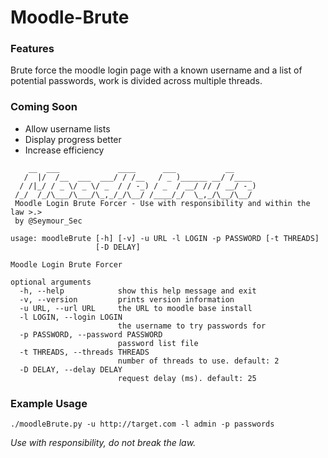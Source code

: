 # Moodle-Brute
### Features
Brute force the moodle login page with a known username and a list of potential passwords, work is divided across multiple threads.

### Coming Soon
  * Allow username lists
  * Display progress better
  * Increase efficiency

```
    __  ___             ____      ___           __
   /  |/  /__  ___  ___/ / /__   / _ )______ __/ /____
  / /|_/ / _ \/ _ \/ _  / / -_) / _  / __/ // / __/ -_)
 /_/  /_/\___/\___/\_,_/_/\__/ /____/_/  \_,_/\__/\__/
 Moodle Login Brute Forcer - Use with responsibility and within the law >.>
 by @Seymour_Sec

usage: moodleBrute [-h] [-v] -u URL -l LOGIN -p PASSWORD [-t THREADS]
                   [-D DELAY]

Moodle Login Brute Forcer

optional arguments
  -h, --help            show this help message and exit
  -v, --version         prints version information
  -u URL, --url URL     the URL to moodle base install
  -l LOGIN, --login LOGIN
                        the username to try passwords for
  -p PASSWORD, --password PASSWORD
                        password list file
  -t THREADS, --threads THREADS
                        number of threads to use. default: 2
  -D DELAY, --delay DELAY
                        request delay (ms). default: 25
```
### Example Usage
`./moodleBrute.py -u http://target.com -l admin -p passwords`

*Use with responsibility, do not break the law.*
